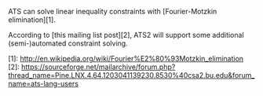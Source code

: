 ATS can solve linear inequality constraints with [Fourier-Motzkin
elimination][1].

According to [this mailing list post][2], ATS2 will support some additional
(semi-)automated constraint solving.

[1]: http://en.wikipedia.org/wiki/Fourier%E2%80%93Motzkin_elimination [2]:
https://sourceforge.net/mailarchive/forum.php?thread_name=Pine.LNX.4.64.1203041139230.8530%40csa2.bu.edu&forum_name=ats-lang-users
